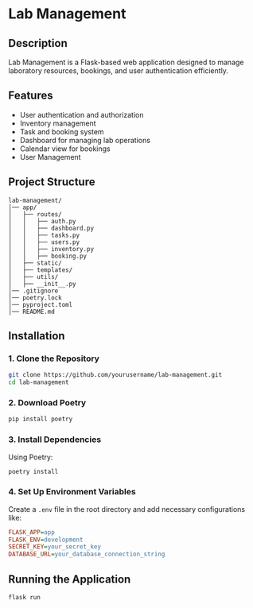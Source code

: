 # Lab Management

## Description
Lab Management is a Flask-based web application designed to manage laboratory resources, bookings, and user authentication efficiently.

## Features
- User authentication and authorization
- Inventory management
- Task and booking system
- Dashboard for managing lab operations
- Calendar view for bookings
- User Management

## Project Structure
```
lab-management/
│── app/
│   ├── routes/
│   │   ├── auth.py
│   │   ├── dashboard.py
│   │   ├── tasks.py
│   │   ├── users.py
│   │   ├── inventory.py
│   │   ├── booking.py
│   ├── static/
│   ├── templates/
│   ├── utils/
│   ├── __init__.py
│── .gitignore
│── poetry.lock
│── pyproject.toml
│── README.md
```

## Installation
### 1. Clone the Repository
```bash
git clone https://github.com/yourusername/lab-management.git
cd lab-management
```

### 2. Download Poetry
```bash
pip install poetry
```

### 3. Install Dependencies
Using Poetry:
```bash
poetry install
```

### 4. Set Up Environment Variables
Create a `.env` file in the root directory and add necessary configurations like:
```ini
FLASK_APP=app
FLASK_ENV=development
SECRET_KEY=your_secret_key
DATABASE_URL=your_database_connection_string
```

## Running the Application
```bash
flask run
```